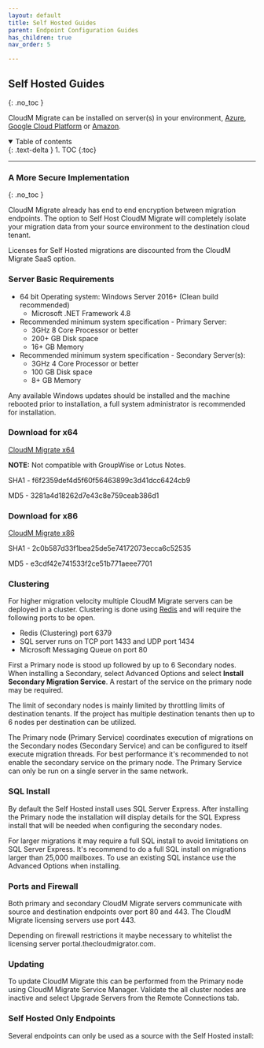 ```yaml
---
layout: default
title: Self Hosted Guides
parent: Endpoint Configuration Guides
has_children: true 
nav_order: 5

---
```


## Self Hosted Guides
{: .no_toc }

CloudM Migrate can be installed on server(s) in your environment, <a href="https://learn.microsoft.com/en-us/training/modules/create-windows-virtual-machine-in-azure/">Azure</a>, <a href="https://cloud.google.com/compute/docs/instances/create-start-instance">Google Cloud Platform</a> or <a href="https://aws.amazon.com/getting-started/hands-on/launch-windows-vm/">Amazon</a>.

<a name="top"></a>
<details open markdown="block">
  <summary>
    Table of contents
  </summary>
  {: .text-delta }
1. TOC
{:toc}
</details>

---

### A More Secure Implementation
{: .no_toc }

CloudM Migrate already has end to end encryption between migration endpoints. The option to Self Host CloudM Migrate will completely isolate your migration data from your source environment to the destination cloud tenant. 

Licenses for Self Hosted migrations are discounted from the CloudM Migrate SaaS option. 

### Server Basic Requirements

- 64 bit Operating system: Windows Server 2016+ (Clean build recommended)
  - Microsoft .NET Framework 4.8
- Recommended minimum system specification - Primary Server:
  - 3GHz 8 Core Processor or better
  - 200+ GB Disk space
  - 16+ GB Memory
- Recommended minimum system specification - Secondary Server(s):
  - 3GHz 4 Core Processor or better
  - 100 GB Disk space
  - 8+ GB Memory

Any available Windows updates should be installed and the machine rebooted prior to installation, a full system administrator is recommended for installation.

### Download for x64

<a href="https://www.cloudm.io/CloudM-Migrate-Latest-x64.exe">CloudM Migrate x64</a>

**NOTE:** Not compatible with GroupWise or Lotus Notes.

SHA1 - f6f2359def4d5f60f56463899c3d41dcc6424cb9

MD5 - 3281a4d18262d7e43c8e759ceab386d1

### Download for x86

<a href="https://www.cloudm.io/CloudM-Migrate-Latest.exe">CloudM Migrate x86</a>

SHA1 - 2c0b587d33f1bea25de5e74172073ecca6c52535

MD5 - e3cdf42e741533f2ce51b771aeee7701

### Clustering

For higher migration velocity multiple CloudM Migrate servers can be deployed in a cluster. Clustering is done using <a href="https://redis.io/docs/manual/scaling/">Redis</a> and will require the following ports to be open. 

- Redis (Clustering) port 6379
- SQL server runs on TCP port 1433 and UDP port 1434 
- Microsoft Messaging Queue on port 80

First a Primary node is stood up followed by up to 6 Secondary nodes. When installing a Secondary, select Advanced Options and select **Install Secondary Migration Service**. A restart of the service on the primary node may be required. 

The limit of secondary nodes is mainly limited by throttling limits of destination tenants. If the project has multiple destination tenants then up to 6 nodes per destination can be utilized. 

The Primary node (Primary Service) coordinates execution of migrations on the Secondary nodes (Secondary Service) and can be configured to itself execute migration threads. For best performance it's recommended to not enable the secondary service on the primary node. The Primary Service can only be run on a single server in the same network. 

### SQL Install

By default the Self Hosted install uses SQL Server Express. After installing the Primary node the installation will display details for the SQL Express install that will be needed when configuring the secondary nodes. 

For larger migrations it may require a full SQL install to avoid limitations on SQL Server Express. It's recommend to do a full SQL install on migrations larger than 25,000 mailboxes. To use an existing SQL instance use the Advanced Options when installing. 

### Ports and Firewall

Both primary and secondary CloudM Migrate servers communicate with source and destination endpoints over port 80 and 443. The CloudM Migrate licensing servers use port 443.

Depending on firewall restrictions it maybe necessary to whitelist the licensing server portal.thecloudmigrator.com.

### Updating

To update CloudM Migrate this can be performed from the Primary node using CloudM Migrate Service Manager. Validate the all cluster nodes are inactive and select Upgrade Servers from the Remote Connections tab. 

### Self Hosted Only Endpoints

Several endpoints can only be used as a source with the Self Hosted install: 
